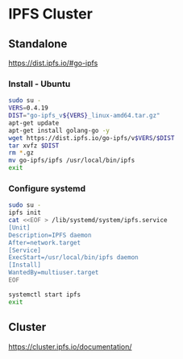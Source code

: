 IPFS Cluster
============

## Standalone
https://dist.ipfs.io/#go-ipfs

### Install - Ubuntu
```bash
sudo su -
VERS=0.4.19
DIST="go-ipfs_v${VERS}_linux-amd64.tar.gz"
apt-get update
apt-get install golang-go -y
wget https://dist.ipfs.io/go-ipfs/v$VERS/$DIST
tar xvfz $DIST
rm *.gz
mv go-ipfs/ipfs /usr/local/bin/ipfs
exit
```

### Configure systemd
```bash
sudo su -
ipfs init
cat <<EOF > /lib/systemd/system/ipfs.service
[Unit]
Description=IPFS daemon
After=network.target
[Service]
ExecStart=/usr/local/bin/ipfs daemon
[Install]
WantedBy=multiuser.target
EOF

systemctl start ipfs
exit
```

## Cluster

https://cluster.ipfs.io/documentation/